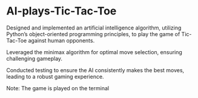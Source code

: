 # AI-plays-Tic-Tac-Toe
Designed and implemented an artificial intelligence algorithm, utilizing Python’s object-oriented programming
principles, to play the game of Tic-Tac-Toe against human opponents.

Leveraged the minimax algorithm for optimal move selection, ensuring challenging gameplay.

Conducted testing to ensure the AI consistently makes the best moves, leading to a robust gaming experience.

Note: The game is played on the terminal

